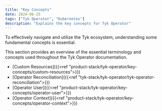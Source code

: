 ```yaml
---
title: "Key Concepts"
date: 2024-06-25
tags: ["Tyk Operator", "Kubernetes"]
description: "Explains the key concepts for Tyk Operator"
---
```


To effectively navigate and utilize the Tyk ecosystem, understanding some fundamental concepts is essential.

This section provides an overview of the essential terminology and concepts used throughout the Tyk Operator documentation.

* [Custom Resources]({{<ref "product-stack/tyk-operator/key-concepts/custom-resources">}})
* [Operator Reconciliation]({{<ref "tyk-stack/tyk-operator/tyk-operator-reconciliation">}})
* [Operator User]({{<ref "product-stack/tyk-operator/key-concepts/operator-user">}})
* [Operator Context]({{<ref "product-stack/tyk-operator/key-concepts/operator-context">}})